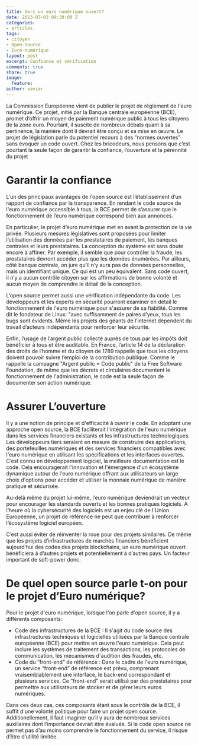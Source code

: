 ```yaml
---
title: Vers un euro numérique ouvert?
date: 2023-07-03 09:30:00 Z
categories:
- articles
tags:
- citoyen
- Open-Source
- Euro-numérique
layout: post
excerpt: Confiance et vérification
comments: true
share: true
image:
  feature: 
author: xavier
---
```


La Commission Européenne vient de publier le projet de règlement de l'euro numérique. Ce projet, initié par la Banque centrale européenne (BCE), promet d’offrir un moyen de paiement numérique public à tous les citoyens de la zone euro. Pourtant, il suscite de nombreux débats quant à sa pertinence, la manière dont il devrait être conçu et sa mise en œuvre. Le projet de législation parle du potentiel recours à des “normes ouvertes” sans évoquer un code ouvert. Chez les bricodeurs, nous pensons que c’est pourtant la seule façon de garantir la confiance, l’ouverture et la pérennité du projet 

# Garantir la confiance

L'un des principaux avantages de l'open source est l’établissement d’un rapport de confiance par la transparence. En rendant le code source de l'euro numérique accessible à tous, la BCE permet de s’assurer que le fonctionnement de l’euro numérique correspond bien aux annonces. 

En particulier, le projet d’euro numérique met en avant la protection de la vie privée. Plusieurs mesures législatives sont proposées pour limiter l’utilisation des données par les prestataires de paiement, les banques centrales et leurs prestataires. La conception du système est sans doute encore à affiner. Par exemple, il semble que pour contrôler la fraude, les prestataires devront accéder plus que les données énumérées. Par ailleurs, côté banque centrale, on jure qu’il n’y aura pas de données personnelles, mais un identifiant unique. Ce qui est un peu équivalent. Sans code ouvert, il n’y a aucun contrôle citoyen sur les affirmations de bonne volonté et aucun moyen de comprendre le détail de la conception.

L’open source permet aussi une vérification indépendante du code. Les développeurs et les experts en sécurité pourront examiner en détail le fonctionnement de l'euro numérique pour s'assurer de sa fiabilité. Comme dit le fondateur de Linux: "avec suffisamment de paires d’yeux, tous les bugs sont évidents. Même les projets des géants de l’internet dépendent du travail d’acteurs indépendants pour renforcer leur sécurité.

Enfin, l’usage de l’argent public collecté auprès de tous par les impôts doit bénéficier à tous et être auditable. En France, l’article 14 de la déclaration des droits de l’homme et du citoyen de 1789 rappelle que tous les citoyens doivent pouvoir suivre l’emploi de la contribution publique. Comme le rappelle la campagne "Argent public = Code public" de la Free Software Foundation, de même que les décrets et circulaires documentent le fonctionnement de l'administration, le code est la seule façon de documenter son action numérique. 

# Assurer L’ouverture 

Il y a une notion de principe et d'efficacité à ouvrir le code. En adoptant une approche open source, la BCE faciliterait l'intégration de l'euro numérique dans les services financiers existants et les infrastructures technologiques. Les développeurs tiers seraient en mesure de construire des applications, des portefeuilles numériques et des services financiers compatibles avec l'euro numérique en utilisant les spécifications et les interfaces ouvertes. C’est connu en développement logiciel, la meilleure documentation est le code.  Cela encouragerait l'innovation et l'émergence d'un écosystème dynamique autour de l'euro numérique offrant aux utilisateurs un large choix d'options pour accéder et utiliser la monnaie numérique de manière pratique et sécurisée.

Au-delà même du projet lui-même, l’euro numérique deviendrait un vecteur pour encourager les standards ouverts et les bonnes pratiques logiciels. A l’heure où la cybersécurité des logiciels est un enjeu clé de l'Union Européenne, un projet de référence ne peut que contribuer à renforcer l’écosystème logiciel européen.  

C’est aussi éviter de réinventer la roue pour des projets similaires. De même que les projets d’infrastructures de marchés financiers bénéficient aujourd’hui des codes des projets blockchains, un euro numérique ouvert bénéficiera à d’autres projets et potentiellement à d’autres pays. Un facteur important de soft-power donc.

# De quel open source parle t-on pour le projet d’Euro numérique?

Pour le projet d'euro numérique, lorsque l'on parle d'open source, il y a différents composants:
- Code des infrastructures de la BCE : Il s'agit du code source des infrastructures techniques et logicielles utilisées par la Banque centrale européenne (BCE) pour mettre en œuvre l'euro numérique. Cela peut inclure les systèmes de traitement des transactions, les protocoles de communication, les mécanismes d'audition des fraudes, etc.
- Code du “front-end” de référence : Dans le cadre de l'euro numérique, un service “front-end” de référence est prévu, comprenant vraisemblablement une interface, le back-end correspondant et plusieurs services. Ce “front-end” serait utilisé par des prestataires pour permettre aux utilisateurs de stocker et de gérer leurs euros numériques.

Dans ces deux cas, ces composants étant sous le contrôle de la BCE, il suffit d'une volonté politique pour faire un projet open source. Additionellement, il faut imaginer qu’il y aura de nombreux services auxiliaires dont l’importance devrait être évaluée. Si le code open source ne permet pas d’au moins comprendre le fonctionnement du service, il risque d’être d’utilité limitée. 

